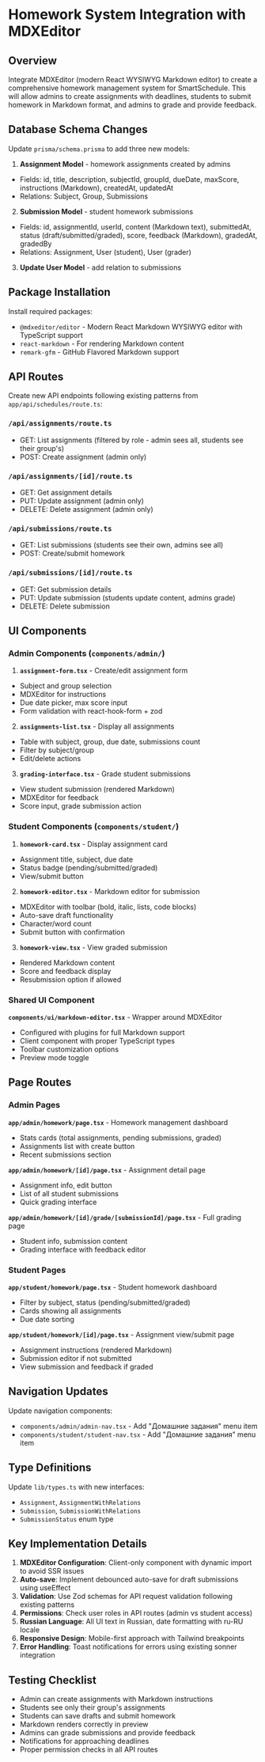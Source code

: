 # Homework System Integration with MDXEditor

## Overview

Integrate MDXEditor (modern React WYSIWYG Markdown editor) to create a comprehensive homework management system for SmartSchedule. This will allow admins to create assignments with deadlines, students to submit homework in Markdown format, and admins to grade and provide feedback.

## Database Schema Changes

Update `prisma/schema.prisma` to add three new models:

1. **Assignment Model** - homework assignments created by admins

- Fields: id, title, description, subjectId, groupId, dueDate, maxScore, instructions (Markdown), createdAt, updatedAt
- Relations: Subject, Group, Submissions

2. **Submission Model** - student homework submissions

- Fields: id, assignmentId, userId, content (Markdown text), submittedAt, status (draft/submitted/graded), score, feedback (Markdown), gradedAt, gradedBy
- Relations: Assignment, User (student), User (grader)

3. **Update User Model** - add relation to submissions

## Package Installation

Install required packages:

- `@mdxeditor/editor` - Modern React Markdown WYSIWYG editor with TypeScript support
- `react-markdown` - For rendering Markdown content
- `remark-gfm` - GitHub Flavored Markdown support

## API Routes

Create new API endpoints following existing patterns from `app/api/schedules/route.ts`:

### `/api/assignments/route.ts`

- GET: List assignments (filtered by role - admin sees all, students see their group's)
- POST: Create assignment (admin only)

### `/api/assignments/[id]/route.ts`

- GET: Get assignment details
- PUT: Update assignment (admin only)
- DELETE: Delete assignment (admin only)

### `/api/submissions/route.ts`

- GET: List submissions (students see their own, admins see all)
- POST: Create/submit homework

### `/api/submissions/[id]/route.ts`

- GET: Get submission details
- PUT: Update submission (students update content, admins grade)
- DELETE: Delete submission

## UI Components

### Admin Components (`components/admin/`)

1. **`assignment-form.tsx`** - Create/edit assignment form

- Subject and group selection
- MDXEditor for instructions
- Due date picker, max score input
- Form validation with react-hook-form + zod

2. **`assignments-list.tsx`** - Display all assignments

- Table with subject, group, due date, submissions count
- Filter by subject/group
- Edit/delete actions

3. **`grading-interface.tsx`** - Grade student submissions

- View student submission (rendered Markdown)
- MDXEditor for feedback
- Score input, grade submission action

### Student Components (`components/student/`)

1. **`homework-card.tsx`** - Display assignment card

- Assignment title, subject, due date
- Status badge (pending/submitted/graded)
- View/submit button

2. **`homework-editor.tsx`** - Markdown editor for submission

- MDXEditor with toolbar (bold, italic, lists, code blocks)
- Auto-save draft functionality
- Character/word count
- Submit button with confirmation

3. **`homework-view.tsx`** - View graded submission

- Rendered Markdown content
- Score and feedback display
- Resubmission option if allowed

### Shared UI Component

**`components/ui/markdown-editor.tsx`** - Wrapper around MDXEditor

- Configured with plugins for full Markdown support
- Client component with proper TypeScript types
- Toolbar customization options
- Preview mode toggle

## Page Routes

### Admin Pages

**`app/admin/homework/page.tsx`** - Homework management dashboard

- Stats cards (total assignments, pending submissions, graded)
- Assignments list with create button
- Recent submissions section

**`app/admin/homework/[id]/page.tsx`** - Assignment detail page

- Assignment info, edit button
- List of all student submissions
- Quick grading interface

**`app/admin/homework/[id]/grade/[submissionId]/page.tsx`** - Full grading page

- Student info, submission content
- Grading interface with feedback editor

### Student Pages

**`app/student/homework/page.tsx`** - Student homework dashboard

- Filter by subject, status (pending/submitted/graded)
- Cards showing all assignments
- Due date sorting

**`app/student/homework/[id]/page.tsx`** - Assignment view/submit page

- Assignment instructions (rendered Markdown)
- Submission editor if not submitted
- View submission and feedback if graded

## Navigation Updates

Update navigation components:

- `components/admin/admin-nav.tsx` - Add "Домашние задания" menu item
- `components/student/student-nav.tsx` - Add "Домашние задания" menu item

## Type Definitions

Update `lib/types.ts` with new interfaces:

- `Assignment`, `AssignmentWithRelations`
- `Submission`, `SubmissionWithRelations`
- `SubmissionStatus` enum type

## Key Implementation Details

1. **MDXEditor Configuration**: Client-only component with dynamic import to avoid SSR issues
2. **Auto-save**: Implement debounced auto-save for draft submissions using useEffect
3. **Validation**: Use Zod schemas for API request validation following existing patterns
4. **Permissions**: Check user roles in API routes (admin vs student access)
5. **Russian Language**: All UI text in Russian, date formatting with ru-RU locale
6. **Responsive Design**: Mobile-first approach with Tailwind breakpoints
7. **Error Handling**: Toast notifications for errors using existing sonner integration

## Testing Checklist

- Admin can create assignments with Markdown instructions
- Students see only their group's assignments
- Students can save drafts and submit homework
- Markdown renders correctly in preview
- Admins can grade submissions and provide feedback
- Notifications for approaching deadlines
- Proper permission checks in all API routes